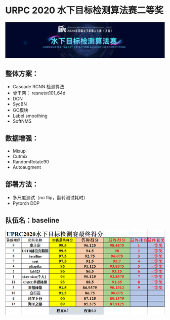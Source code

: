 # URPC 2020 水下目标检测算法赛二等奖 

![](./img/water_banner04.jpg)

## 整体方案：

- Cascade RCNN 检测算法
- 骨干网： resnetxt101_64d
- DCN
- SycBN
- GC模块
- Label smoothing
- SoftNMS

## 数据增强：

- Mixup
- Cutmix
- RandomRotate90
- Autoaugment

## 部署方法：

- 多尺度测试（no flip，翻转测试耗时）
- Pytorch DDP

## 队伍名：baseline
<div align="center"><img src="./img/rank.png"></div>